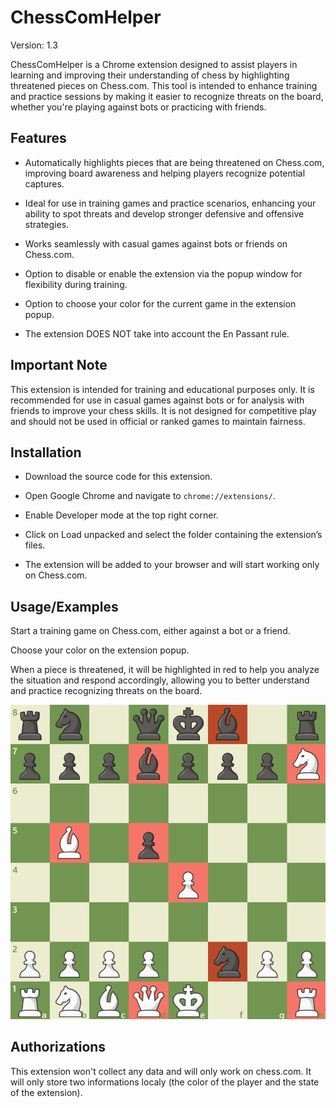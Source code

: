 # ChessComHelper

Version: 1.3

ChessComHelper is a Chrome extension designed to assist players in learning and improving their understanding of chess by highlighting threatened pieces on Chess.com. This tool is intended to enhance training and practice sessions by making it easier to recognize threats on the board, whether you're playing against bots or practicing with friends.

## Features

- Automatically highlights pieces that are being threatened on Chess.com, improving board awareness and helping players recognize potential captures.

- Ideal for use in training games and practice scenarios, enhancing your ability to spot threats and develop stronger defensive and offensive strategies.

- Works seamlessly with casual games against bots or friends on Chess.com.

- Option to disable or enable the extension via the popup window for flexibility during training.

- Option to choose your color for the current game in the extension popup.

- The extension DOES NOT take into account the En Passant rule.

## Important Note

This extension is intended for training and educational purposes only. It is recommended for use in casual games against bots or for analysis with friends to improve your chess skills. It is not designed for competitive play and should not be used in official or ranked games to maintain fairness.

## Installation

- Download the source code for this extension.

- Open Google Chrome and navigate to ```chrome://extensions/```.

- Enable Developer mode at the top right corner.

- Click on Load unpacked and select the folder containing the extension’s files.

- The extension will be added to your browser and will start working only on Chess.com.

## Usage/Examples

Start a training game on Chess.com, either against a bot or a friend.

Choose your color on the extension popup.

When a piece is threatened, it will be highlighted in red to help you analyze the situation and respond accordingly, allowing you to better understand and practice recognizing threats on the board.

![Example](https://github.com/TooFuW/ChromeExtension_ChessComHelper/blob/main/images/example.png)

## Authorizations

This extension won't collect any data and will only work on chess.com. It will only store two informations localy (the color of the player and the state of the extension).